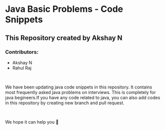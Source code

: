 <h1>Java Basic Problems - Code Snippets</h1>
<h2>This Repository created by Akshay N </h2>
<h3>Contributors:</h3>
<ul>
<li>Akshay N</li>
<li>Rahul Raj</li>
</ul>
<br>
<p>We have been updating java code snippets in this repository. It contains most frequently asked java problems on interviews. This is completely for java begineers.If you have any code related to java, you can also add codes in this repository by creating new branch and pull request.</p>
<br>
<p>We hope it can help you 💙</p>
